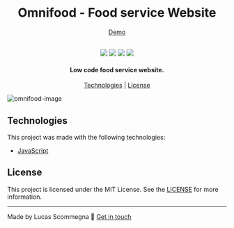 <h1 align="center">Omnifood - Food service Website</h1>

<p align="center"><a href="https://scommegna-omnifood.netlify.app/">Demo</a></p>


<p align="center">
  <br>
  <img src="https://img.shields.io/github/issues/Scommegna/omnifood">
  <img src="https://img.shields.io/github/forks/Scommegna/omnifood">
  <img src="https://img.shields.io/github/stars/Scommegna/omnifood">
  <img src="https://img.shields.io/badge/license-MIT-blue">
</p>

<h4 align="center">
  Low code food service website.
</h4>

<p align="center">
  <a href="#technologies">Technologies</a> | <a href="#license">License</a>
</p>

<img src="https://i.ibb.co/qMk2RgY/omnifood-image.png" alt="omnifood-image" border="0">

## Technologies

This project was made with the following technologies:

- [JavaScript](https://www.javascript.com/)

## License

This project is licensed under the MIT License. See the [LICENSE](http://opensource.org/licenses/MIT) for more information.

---

Made by Lucas Scommegna 👾 [Get in touch](https://www.linkedin.com/in/lucas-scommegna/)
